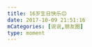 ```yaml
---
title: 16岁生日快乐😌
date: 2017-10-09 21:51:16
mCategories: [说说,朋友圈]
type: moment
---
```


<div id="pics-20171009215116"></div>

<script src="/lib/moment/pics.js"></script>
<script>
var data = [
    {"link": "2017-10-09_000000.jpeg", "type": "shuoshuo"},
    {"link": "2017-10-09_000001.jpeg", "type": "shuoshuo"},
    {"link": "2017-10-09_000002.jpeg", "type": "shuoshuo"},
    {"link": "2017-10-09_000003.jpeg", "type": "shuoshuo"},
    {"link": "2017-10-09_000004.jpeg", "type": "shuoshuo"}
];
picsRender(data, "pics-20171009215116");
</script>
